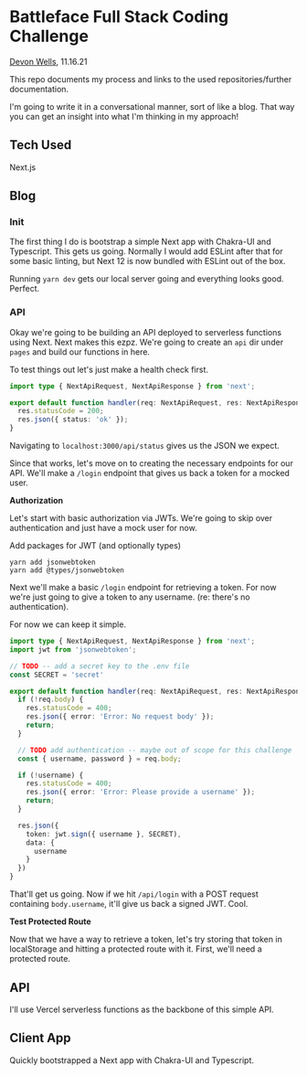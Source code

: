 # Battleface Full Stack Coding Challenge

[Devon Wells](https://www.github.com/devdumplin), 11.16.21

This repo documents my process and links to the used repositories/further documentation. 

I'm going to write it in a conversational manner, sort of like a blog. That way you can get an insight into what I'm thinking in my approach!

## Tech Used

Next.js

## Blog

### Init

The first thing I do is bootstrap a simple Next app with Chakra-UI and Typescript. This gets us going. 
Normally I would add ESLint after that for some basic linting, but Next 12 is now bundled with ESLint out of the box. 

Running `yarn dev` gets our local server going and everything looks good. Perfect.

### API

Okay we're going to be building an API deployed to serverless functions using Next. 
Next makes this ezpz. We're going to create an `api` dir under `pages` and build our functions in here.

To test things out let's just make a health check first. 

```ts
import type { NextApiRequest, NextApiResponse } from 'next';

export default function handler(req: NextApiRequest, res: NextApiResponse) {
  res.statusCode = 200;
  res.json({ status: 'ok' });
}
```

Navigating to `localhost:3000/api/status` gives us the JSON we expect.

Since that works, let's move on to creating the necessary endpoints for our API. We'll make a `/login` endpoint that gives us back a token for a mocked user.

**Authorization**

Let's start with basic authorization via JWTs. We're going to skip over authentication and just have a mock user for now.

Add packages for JWT (and optionally types)

```
yarn add jsonwebtoken
yarn add @types/jsonwebtoken
```

Next we'll make a basic `/login` endpoint for retrieving a token. For now we're just going to give a token to any username. (re: there's no authentication). 

For now we can keep it simple. 

```ts
import type { NextApiRequest, NextApiResponse } from 'next';
import jwt from 'jsonwebtoken';

// TODO -- add a secret key to the .env file
const SECRET = 'secret'

export default function handler(req: NextApiRequest, res: NextApiResponse) {  
  if (!req.body) {
    res.statusCode = 400;
    res.json({ error: 'Error: No request body' });
    return;
  }

  // TODO add authentication -- maybe out of scope for this challenge  
  const { username, password } = req.body;

  if (!username) {
    res.statusCode = 400;
    res.json({ error: 'Error: Please provide a username' });
    return;
  }

  res.json({
    token: jwt.sign({ username }, SECRET),
    data: {
      username
    }
  })
}
```

That'll get us going. Now if we hit `/api/login` with a POST request containing `body.username`, it'll give us back a signed JWT. Cool.

**Test Protected Route**

Now that we have a way to retrieve a token, let's try storing that token in localStorage and hitting a protected route with it. First, we'll need a protected route. 

## API

I'll use Vercel serverless functions as the backbone of this simple API.

## Client App

Quickly bootstrapped a Next app with Chakra-UI and Typescript.


